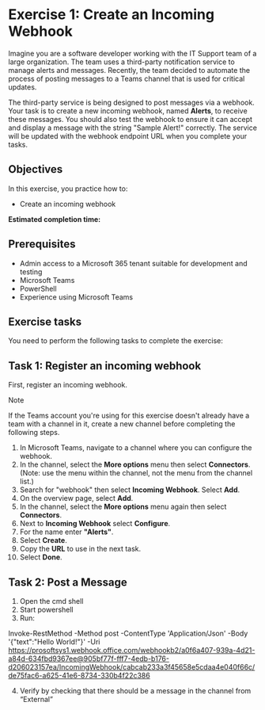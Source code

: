 # Exercise 1: Create an Incoming Webhook

Imagine you are a software developer working with the IT Support team of a large organization. The team uses a third-party notification service to manage alerts and messages. Recently, the team decided to automate the process of posting messages to a Teams channel that is used for critical updates.

The third-party service is being designed to post messages via a webhook.  Your task is to create a new incoming webhook, named **Alerts**, to receive these messages.  You should also test the webhook to ensure it can accept and display a message with the string "Sample Alert!" correctly. The service will be updated with the webhook endpoint URL when you complete your tasks.

## Objectives

In this exercise, you practice how to:

- Create an incoming webhook

**Estimated completion time:** 

## Prerequisites

- Admin access to a Microsoft 365 tenant suitable for development and testing
- Microsoft Teams
- PowerShell
- Experience using Microsoft Teams

## Exercise tasks

You need to perform the following tasks to complete the exercise:

## Task 1: Register an incoming webhook

First, register an incoming webhook.

> [!NOTE]
> If the Teams account you're using for this exercise doesn't already have a team with a channel in it, create a new channel before completing the following steps.

1. In Microsoft Teams, navigate to a channel where you can configure the webhook.
2. In the channel, select the **More options** menu then select **Connectors**.  (Note: use the menu within the channel, not the menu from the channel list.)
3. Search for "webhook" then select **Incoming Webhook**.  Select **Add**.
4. On the overview page, select **Add**.
5. In the channel, select the **More options** menu again then select **Connectors**.
6. Next to **Incoming Webhook** select **Configure**.
7. For the name enter **"Alerts"**.
8. Select **Create**.
9. Copy the **URL** to use in the next task.
10. Select **Done**.

## Task 2: Post a Message

1. Open the cmd shell
2. Start powershell
3. Run:

 Invoke-RestMethod -Method post -ContentType 'Application/Json' -Body '{"text":"Hello World!"}' -Uri https://prosoftsys1.webhook.office.com/webhookb2/a0f6a407-939a-4d21-a84d-634fbd9367ee@905bf77f-fff7-4edb-b176-d206023157ea/IncomingWebhook/cabcab233a3f45658e5cdaa4e040f66c/de75fac6-a625-41e6-8734-330b4f22c386

4. Verify by  checking that there should be a message in the channel from “External”


